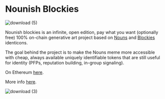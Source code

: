# Nounish Blockies

![download (5)](https://user-images.githubusercontent.com/18372439/221368367-00dd57c4-1a04-42bf-a965-f4e5df66fc7a.svg)

Nounish blockies is an infinite, open edition, pay what you want (optionally free) 100% on-chain generative art project based on [Nouns](https://nouns.wtf) and [Blockies](https://github.com/topics/blockies) identicons. 

The goal behind the project is to make the Nouns meme more accessible with cheap, always available uniquely identifiable tokens that are still useful for identity (PFPs, reputation building, in-group signaling).

On Ethereum [here](https://etherscan.io/address/0x76152c311630bbe2b472afe779f478b293cfaed3).

More info [here](https://nounish-blockies.notion.site/Nounish-Blockies-fb646ffe79f5477e8adec93f0b978a69).

![download (3)](https://user-images.githubusercontent.com/18372439/221368148-9eb3a246-019b-421c-b503-e531f0c0cfcf.svg)
